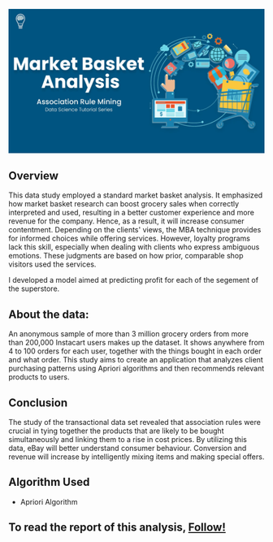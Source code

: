 <img src = "image/Market-Basket-Analysis.webp" width = "1500"> <br>

## Overview
This data study employed a standard market basket analysis. It emphasized how market basket research can boost grocery sales when correctly interpreted and used, resulting in a better customer experience and more revenue for the company. Hence, as a result, it will increase consumer contentment. Depending on the clients' views, the MBA technique provides for informed choices while offering services. However, loyalty programs lack this skill, especially when dealing with clients who express ambiguous emotions. These judgments are based on how prior, comparable shop visitors used the services.

I developed a model aimed at predicting profit for each of the segement of the superstore.

## About the data:
An anonymous sample of more than 3 million grocery orders from more than 200,000 Instacart users makes up the dataset. It shows anywhere from 4 to 100 orders for each user, together with the things bought in each order and what order. This study aims to create an application that analyzes client purchasing patterns using Apriori algorithms and then recommends relevant products to users. 

## Conclusion
The study of the transactional data set revealed that association rules were crucial in tying together the products that are likely to be bought simultaneously and linking them to a rise in cost prices. By utilizing this data, eBay will better understand consumer behaviour. Conversion and revenue will increase by intelligently mixing items and making special offers.

## Algorithm Used
- Apriori Algorithm

## To read the report of this analysis, [Follow!](https://drive.google.com/file/d/1nXjRH373cEg8F6Rk8Sj5bQtRDIHt5T3b/view?usp=share_link)
